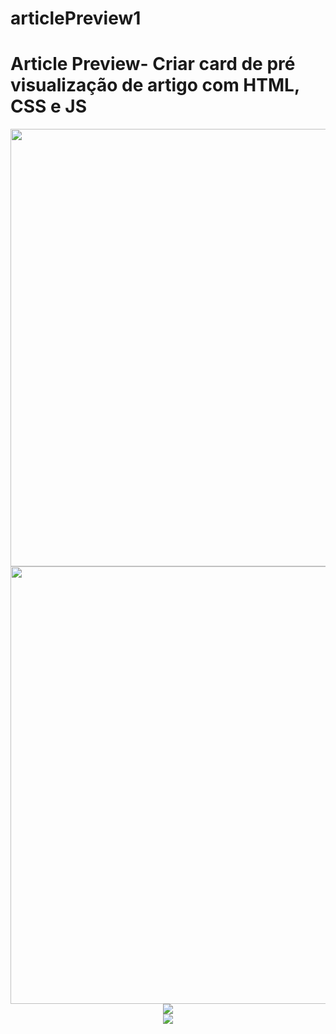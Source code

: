 # articlePreview1
<h1>Article Preview- Criar card de pré visualização de artigo com HTML, CSS e JS</h1>

<div align="center">
<img src="https://user-images.githubusercontent.com/87935531/147240155-417a80eb-9661-40d4-ad95-4a9339e3d232.JPG" width="700px" />
</div>
<div align="center">
<img src="https://user-images.githubusercontent.com/87935531/147240157-f2b84820-6f46-4e9c-beff-3544080abdc6.JPG" width="700px" />
</div>
<div align="center">
<img src="https://user-images.githubusercontent.com/87935531/147240159-9a9c9408-6dca-474b-a083-fdc361425124.JPG"" />
</div>
<div align="center">
<img src="https://user-images.githubusercontent.com/87935531/147240161-9d673711-8dda-4abf-8ac0-abe99c5f6e08.JPG"  />
</div>
